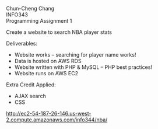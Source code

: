 
Chun-Cheng Chang
<br>
INFO343
<br>
Programming Assignment 1 

Create a website to search NBA player stats

Deliverables:
<ul>
<li>Website works – searching for player name works!</li>
<li>Data is hosted on AWS RDS</li>
<li>Website written with PHP & MySQL – PHP best practices!</li>
<li>Website runs on AWS EC2</li>
</ul>

Extra Credit Applied:
<ul>
<li>AJAX search</li>
<li>CSS</li>
</ul>

http://ec2-54-187-26-146.us-west-2.compute.amazonaws.com/info344/nba/

